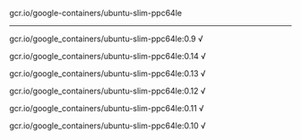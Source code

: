 gcr.io/google-containers/ubuntu-slim-ppc64le 

----
gcr.io/google_containers/ubuntu-slim-ppc64le:0.9 √

gcr.io/google_containers/ubuntu-slim-ppc64le:0.14 √

gcr.io/google_containers/ubuntu-slim-ppc64le:0.13 √

gcr.io/google_containers/ubuntu-slim-ppc64le:0.12 √

gcr.io/google_containers/ubuntu-slim-ppc64le:0.11 √

gcr.io/google_containers/ubuntu-slim-ppc64le:0.10 √

